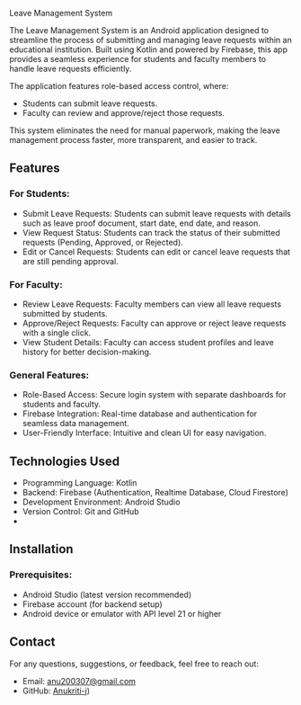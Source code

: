 Leave Management System

The Leave Management System is an Android application designed to streamline the process of submitting and managing leave requests within an educational institution. Built using Kotlin and powered by Firebase, this app provides a seamless experience for students and faculty members to handle leave requests efficiently.

The application features role-based access control, where:
- Students can submit leave requests.
- Faculty can review and approve/reject those requests.

This system eliminates the need for manual paperwork, making the leave management process faster, more transparent, and easier to track.

## Features

### For Students:
- Submit Leave Requests: Students can submit leave requests with details such as leave proof document, start date, end date, and reason.
- View Request Status: Students can track the status of their submitted requests (Pending, Approved, or Rejected).
- Edit or Cancel Requests: Students can edit or cancel leave requests that are still pending approval.

### For Faculty:
- Review Leave Requests: Faculty members can view all leave requests submitted by students.
- Approve/Reject Requests: Faculty can approve or reject leave requests with a single click.
- View Student Details: Faculty can access student profiles and leave history for better decision-making.

### General Features:
- Role-Based Access: Secure login system with separate dashboards for students and faculty.
- Firebase Integration: Real-time database and authentication for seamless data management.
- User-Friendly Interface: Intuitive and clean UI for easy navigation.

## Technologies Used

- Programming Language: Kotlin
- Backend: Firebase (Authentication, Realtime Database, Cloud Firestore)
- Development Environment: Android Studio
- Version Control: Git and GitHub
- 
## Installation

### Prerequisites:
- Android Studio (latest version recommended)
- Firebase account (for backend setup)
- Android device or emulator with API level 21 or higher

## Contact

For any questions, suggestions, or feedback, feel free to reach out:

- Email: anu200307@gmail.com
- GitHub: [Anukriti-j](https://github.com/Anukriti-j))
